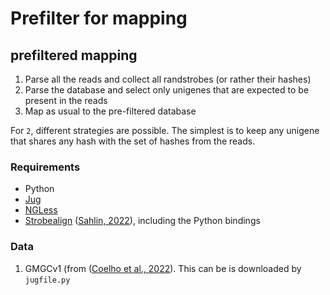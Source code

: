 # Prefilter for mapping

## prefiltered mapping

1. Parse all the reads and collect all randstrobes (or rather their hashes)
2. Parse the database and select only unigenes that are expected to be present in the reads
3. Map as usual to the pre-filtered database

For `2`, different strategies are possible. The simplest is to keep any unigene that shares any hash with the set of hashes from the reads.

### Requirements

- Python
- [Jug](https://jug.rtfd.io/)
- [NGLess](https://ngless.embl.de/)
- [Strobealign](https://github.com/ksahlin/strobealign) ([Sahlin, 2022](https://genomebiology.biomedcentral.com/articles/10.1186/s13059-022-02831-7)), including the Python bindings

### Data

1. GMGCv1 (from ([Coelho et al., 2022](https://www.nature.com/articles/s41586-021-04233-4)). This can be is downloaded by `jugfile.py`
